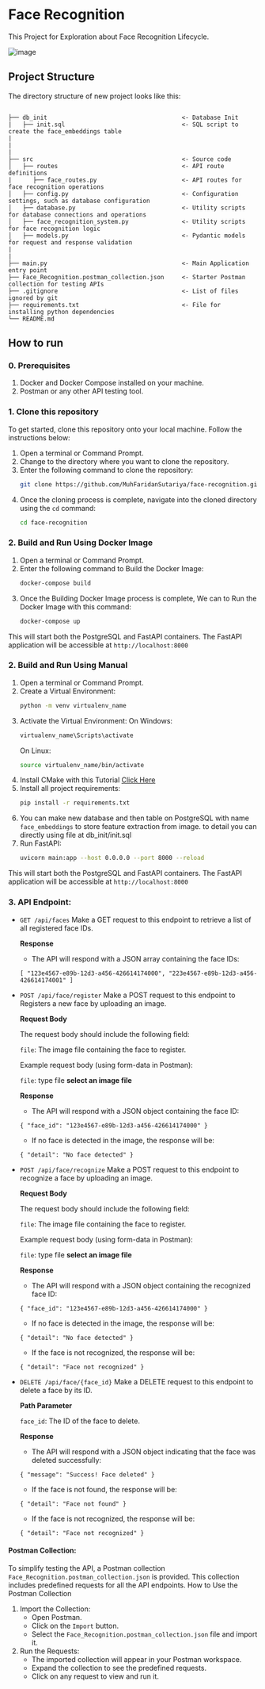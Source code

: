 # Face Recognition
This Project for Exploration about Face Recognition Lifecycle.

![image](https://github.com/MuhFaridanSutariya/face-recognition/assets/88027268/d9bc4ffc-8291-4bb2-b52a-fcf1321ce69e)

## Project Structure

The directory structure of new project looks like this:

```

├── db_init                                      <- Database Init
|   ├── init.sql                                 <- SQL script to create the face_embeddings table
|
|
|
├── src                                          <- Source code
│   ├── routes                                   <- API route definitions
|      ├── face_routes.py                        <- API routes for face recognition operations
│   ├── config.py                                <- Configuration settings, such as database configuration
│   ├── database.py                              <- Utility scripts for database connections and operations
│   ├── face_recognition_system.py               <- Utility scripts for face recognition logic
│   ├── models.py                                <- Pydantic models for request and response validation
|
|
├── main.py                                      <- Main Application entry point
├── Face_Recognition.postman_collection.json     <- Starter Postman collection for testing APIs
├── .gitignore                                   <- List of files ignored by git
├── requirements.txt                             <- File for installing python dependencies
└── README.md
```

## How to run

### 0. Prerequisites
1. Docker and Docker Compose installed on your machine.
2. Postman or any other API testing tool.

### 1. Clone this repository
To get started, clone this repository onto your local machine. Follow the instructions below:

1. Open a terminal or Command Prompt.
2. Change to the directory where you want to clone the repository.
3. Enter the following command to clone the repository:
   ```bash
   git clone https://github.com/MuhFaridanSutariya/face-recognition.git
   ```
4. Once the cloning process is complete, navigate into the cloned directory using the `cd` command:
   ```bash
   cd face-recognition
   ```

### 2. Build and Run Using Docker Image

1. Open a terminal or Command Prompt.
2. Enter the following command to Build the Docker Image:
   ```bash
   docker-compose build
   ```
3. Once the Building Docker Image process is complete, We can to Run the Docker Image with this command:
   ```bash
   docker-compose up
   ```
This will start both the PostgreSQL and FastAPI containers. The FastAPI application will be accessible at `http://localhost:8000`

### 2. Build and Run Using Manual

1. Open a terminal or Command Prompt.
2. Create a Virtual Environment:
   ```bash
   python -m venv virtualenv_name
   ```
3. Activate the Virtual Environment:
   On Windows:
   ```bash
   virtualenv_name\Scripts\activate
   ```
   On Linux:
   ```bash
   source virtualenv_name/bin/activate
   ```
4. Install CMake with this Tutorial [Click Here](https://medium.com/analytics-vidhya/how-to-install-dlib-library-for-python-in-windows-10-57348ba1117f)
5. Install all project requirements:
   ```bash
   pip install -r requirements.txt
   ```
6. You can make new database and then table on PostgreSQL with name `face_embeddings` to store feature extraction from image. to detail you can directly using file at db_init/init.sql
7. Run FastAPI:
   ```bash
   uvicorn main:app --host 0.0.0.0 --port 8000 --reload
   ```
This will start both the PostgreSQL and FastAPI containers. The FastAPI application will be accessible at `http://localhost:8000`

### 3. API Endpoint:

- `GET /api/faces`
   Make a GET request to this endpoint to retrieve a list of all registered face IDs.
   
   <b>Response</b>
   
   - The API will respond with a JSON array containing the face IDs:
   
   `
   [
       "123e4567-e89b-12d3-a456-426614174000",
       "223e4567-e89b-12d3-a456-426614174001"
   ]
   `


- `POST /api/face/register`
   Make a POST request to this endpoint to Registers a new face by uploading an image.

   <b>Request Body</b>
   
   The request body should include the following field:
   
   `file`: The image file containing the face to register.
   
   Example request body (using form-data in Postman):
   
   `file`: type file **select an image file**
   
   <b>Response</b>
   
   - The API will respond with a JSON object containing the face ID:
   
   `
   {
       "face_id": "123e4567-e89b-12d3-a456-426614174000"
   }
   `
  
   - If no face is detected in the image, the response will be:
  
   `
   {
       "detail": "No face detected"
   }
   `
  
- `POST /api/face/recognize`
   Make a POST request to this endpoint to recognize a face by uploading an image.

   <b>Request Body</b>
   
   The request body should include the following field:
   
   `file`: The image file containing the face to register.
   
   Example request body (using form-data in Postman):
   
   `file`: type file **select an image file**
   
   <b>Response</b>
   
   - The API will respond with a JSON object containing the recognized face ID:
   
   `
   {
       "face_id": "123e4567-e89b-12d3-a456-426614174000"
   }
   `
  
   - If no face is detected in the image, the response will be:
  
   `
   {
       "detail": "No face detected"
   }
   `
  
   - If the face is not recognized, the response will be:
  
   `
   {
       "detail": "Face not recognized"
   }
   `



- `DELETE /api/face/{face_id}`
   Make a DELETE request to this endpoint to delete a face by its ID.

   <b>Path Parameter</b>
      
   `face_id`: The ID of the face to delete.
   
   <b>Response</b>
   
   - The API will respond with a JSON object indicating that the face was deleted successfully:
   
   `
   {
       "message": "Success! Face deleted"
   }
  `
  
   - If the face is not found, the response will be:
  
   `
   {
       "detail": "Face not found"
   }
   `
  
   - If the face is not recognized, the response will be:
  
   `
   {
       "detail": "Face not recognized"
   }
   `
#### Postman Collection:
To simplify testing the API, a Postman collection `Face_Recognition.postman_collection.json` is provided. This collection includes predefined requests for all the API endpoints.
How to Use the Postman Collection
1. Import the Collection:
   - Open Postman.
   - Click on the `Import` button.
   - Select the `Face_Recognition.postman_collection.json` file and import it.
2. Run the Requests:
   - The imported collection will appear in your Postman workspace.
   - Expand the collection to see the predefined requests.
   - Click on any request to view and run it.


















   
